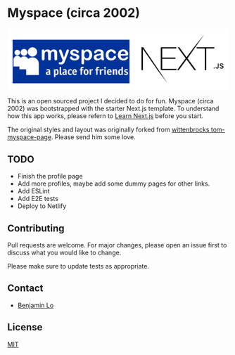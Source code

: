 # Myspace (circa 2002)

<img src="public/images/myspace_nextjs.png"/>

This is an open sourced project I decided to do for fun. Myspace (circa 2002) was bootstrapped with the starter Next.js template. To understand how this app works, please refern to [Learn Next.js](https://nextjs.org/learn) before you start.

The original styles and layout was originally forked from [wittenbrocks tom-myspace-page](https://wittenbrock.github.io/toms-myspace-page). Please send him some love.

## TODO
- Finish the profile page
- Add more profiles, maybe add some dummy pages for other links.
- Add ESLint
- Add E2E tests
- Deploy to Netlify

## Contributing
Pull requests are welcome. For major changes, please open an issue first to discuss what you would like to change.

Please make sure to update tests as appropriate.

## Contact
- [Benjamin Lo](https://github.com/benji011)

## License
[MIT](https://choosealicense.com/licenses/mit/)